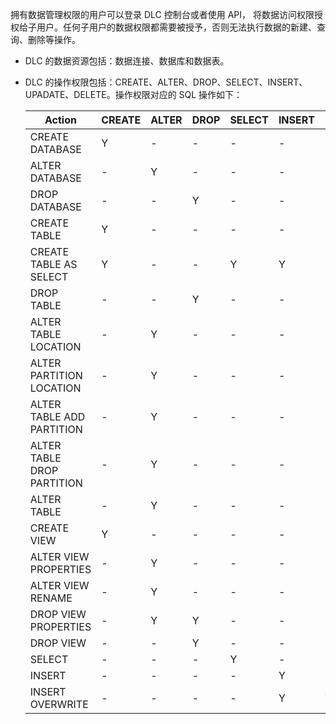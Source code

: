 拥有数据管理权限的用户可以登录 DLC 控制台或者使用 API， 将数据访问权限授权给子用户。任何子用户的数据权限都需要被授予，否则无法执行数据的新建、查询、删除等操作。
- DLC 的数据资源包括：数据连接、数据库和数据表。
- DLC 的操作权限包括：CREATE、ALTER、DROP、SELECT、INSERT、UPADATE、DELETE。操作权限对应的 SQL 操作如下：


  | Action                     | CREATE | ALTER | DROP | SELECT | INSERT | DELETE | Target         |
  | -------------------------- | ------ | ----- | ---- | ------ | ------ | ------ | -------------- |
  | CREATE DATABASE            | Y      |     -  |   -   |    -    |   -     | -       | Cataglog       |
  | ALTER DATABASE             |  -      | Y     |   -   |    -    |     -   |  -      | Database       |
  | DROP DATABASE              |  -      | -      | Y    |  -      |    -    |      -  | Database       |
  | CREATE TABLE               | Y      | -      |     - |     -   |   -     |   -     | Database       |
  | CREATE TABLE AS SELECT     | Y      |    -   |   -   | Y      | Y      |  -      | Database/Table |
  | DROP TABLE                 |     -   | -      | Y    |     -   |    -    |   -     | Table          |
  | ALTER TABLE LOCATION       |      -  | Y     |    -  |    -    |   -     |  -      | Table          |
  | ALTER PARTITION LOCATION   |    -    | Y     |  -    |    -    |     -   |   -     | Table          |
  | ALTER TABLE ADD PARTITION  |    -    | Y     |   -   |    -    |     -   |    -    | Table          |
  | ALTER TABLE DROP PARTITION |    -    | Y     |   -   |   -     |    -    |  -      | Table          |
  | ALTER TABLE                |   -     | Y     |   -   |     -   |     -   |       - | Table          |
  | CREATE VIEW                | Y      |  -     |    -  |    -    |     -   |     -   | Database       |
  | ALTER VIEW PROPERTIES      |   -     | Y     |   -   |  -      |    -    |  -      | Table          |
  | ALTER VIEW RENAME          |     -   | Y     |  -    |     -   |  -      |     -   | Table          |
  | DROP VIEW PROPERTIES       |    -    | Y     | Y    |  -      |   -     |     -   | Table          |
  | DROP VIEW                  |     -   |   -    | Y    |     -   |  -      |     -   | Table          |
  | SELECT                     |   -     |  -     |   -   | Y      |    -    |    -    | Table          |
  | INSERT                     |      -  |    -   |   -   |    -    | Y      |      -  | Table          |
  | INSERT OVERWRITE           |    -    |  -     |   -   | -       | Y      | Y      | Table          |


